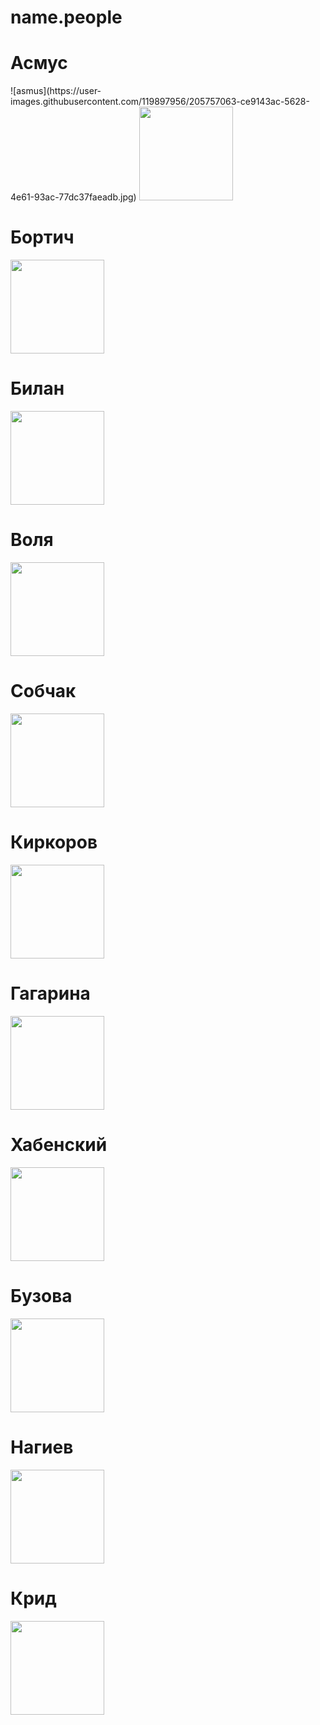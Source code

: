 # name.people


<!DOCTYPE html>
<html lang="en">
<head>
	<meta charset="UTF-8">
	<meta name="viewport" content="width=device-width, initial-scale=1.0">
	<title>Знаменитости</title>
</head>
<body>
<div id="main">

<h1>Асмус</h1>
![asmus](https://user-images.githubusercontent.com/119897956/205757063-ce9143ac-5628-4e61-93ac-77dc37faeadb.jpg)
<img src=https://user-images.githubusercontent.com/119897956/205754054-16509be0-1015-402c-9c66-1d9e2e3090f5.jpg width=150 height=150>
<br>

<h1>Бортич</h1>
<img src=https://user-images.githubusercontent.com/119897956/205754302-04c3ca3d-a28a-4739-9f5a-e9d3901ac9be.jpg width=150 height=150>
<br>

<h1>Билан</h1>
<img src=https://user-images.githubusercontent.com/119897956/205754468-f8f21f32-4279-4259-960a-f7943745658f.jpg width=150 height=150>
<br>
<h1>Воля</h1>
<img src=https://user-images.githubusercontent.com/119897956/205755870-cea036a7-ec55-4bc9-8497-881defa6b445.jpg width=150 height=150>
<br>

<h1>Собчак</h1>
<img src=https://user-images.githubusercontent.com/119897956/205754586-ed4137c6-85e3-47b9-8ca7-53d4fa593e82.jpg width=150 height=150>
<br>
<h1>Киркоров</h1>
<img src=https://user-images.githubusercontent.com/119897956/205754674-c42dbd9e-3fa2-4793-8c69-fae38eedc838.jpg width=150 height=150>
<br>
<h1>Гагарина</h1>
<img src=https://user-images.githubusercontent.com/119897956/205754768-5810c443-3817-493a-8744-dab48de83787.jpg width=150 height=150>
<br>
<h1>Хабенский</h1>
<img src=https://user-images.githubusercontent.com/119897956/205755626-4fa2481d-891c-4edf-b7ae-e229a107afd4.jpg width=150 height=150>
<br>


<h1>Бузова</h1>
<img src=https://user-images.githubusercontent.com/119897956/205755191-faaac9ba-4c93-47de-ac23-4087b0c221bc.jpg
 width=150 height=150>
<br>

<h1>Нагиев</h1>
<img src=https://user-images.githubusercontent.com/119897956/205755157-ad2b7b1d-de87-4ce2-94e1-777e7b9af7de.jpg width=150 height=150>
<br>

<h1>Крид</h1>
<img src=https://user-images.githubusercontent.com/119897956/205755123-0b6fa9cb-8700-4450-b3ad-811f4f0912d4.jpg width=150 height=150>
<br>

</div>	
</body>
</html>

